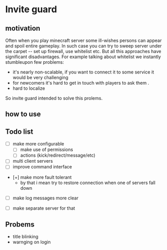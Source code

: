 # Invite guard

## motivation

Often when you play minecraft server some ill-wishes persons can appear and spoil entire gameplay.
In such case you can try to sweep server under the carpet -- set up firewall, use whitelist etc. 
But all this approaches have significant disadvantages.
For example talking about whitelist we instantly stumbleupon few problems:
 - it's nearly non-scalable, if you want to connect it to some service it would be very challenging
 - for newcomers it's hard to get in touch with players to ask them .
 - hard to localize

So invite guard intended to solve this prolems.

## how to use

## Todo list
- [ ] make more configurable
    - [ ] make use of permissions
    - [ ] actions (kick/redirect/message/etc)
- [ ] multi client servers
- [ ] improve command interface
- [+] make more fault tolerant
    - by that i mean try to restore connection when one of servers fall down
- [ ] make log messages more clear 
- [ ] make separate server for that  


## Probems


- title blinking
- warnging on login